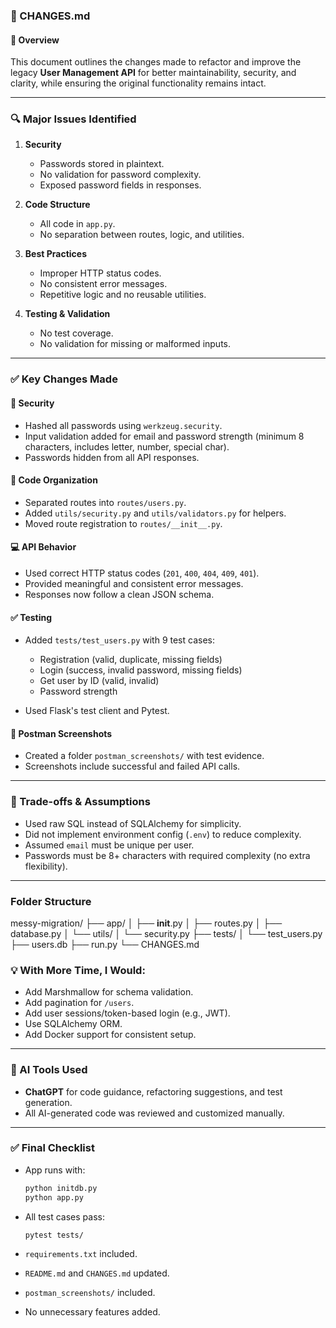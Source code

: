 ### 📄 CHANGES.md

#### 🚀 Overview

This document outlines the changes made to refactor and improve the legacy **User Management API** for better maintainability, security, and clarity, while ensuring the original functionality remains intact.

---

### 🔍 Major Issues Identified

1. **Security**

    * Passwords stored in plaintext.
    * No validation for password complexity.
    * Exposed password fields in responses.

2. **Code Structure**

    * All code in `app.py`.
    * No separation between routes, logic, and utilities.

3. **Best Practices**

    * Improper HTTP status codes.
    * No consistent error messages.
    * Repetitive logic and no reusable utilities.

4. **Testing & Validation**

    * No test coverage.
    * No validation for missing or malformed inputs.

---

### ✅ Key Changes Made

#### 🔐 Security

* Hashed all passwords using `werkzeug.security`.
* Input validation added for email and password strength (minimum 8 characters, includes letter, number, special char).
* Passwords hidden from all API responses.

#### 📁 Code Organization

* Separated routes into `routes/users.py`.
* Added `utils/security.py` and `utils/validators.py` for helpers.
* Moved route registration to `routes/__init__.py`.

#### 💻 API Behavior

* Used correct HTTP status codes (`201`, `400`, `404`, `409`, `401`).
* Provided meaningful and consistent error messages.
* Responses now follow a clean JSON schema.

#### ✅ Testing

* Added `tests/test_users.py` with 9 test cases:

    * Registration (valid, duplicate, missing fields)
    * Login (success, invalid password, missing fields)
    * Get user by ID (valid, invalid)
    * Password strength
* Used Flask's test client and Pytest.

#### 📸 Postman Screenshots

* Created a folder `postman_screenshots/` with test evidence.
* Screenshots include successful and failed API calls.

---

### 🔁 Trade-offs & Assumptions

* Used raw SQL instead of SQLAlchemy for simplicity.
* Did not implement environment config (`.env`) to reduce complexity.
* Assumed `email` must be unique per user.
* Passwords must be 8+ characters with required complexity (no extra flexibility).

---

### Folder Structure
messy-migration/
├── app/
│   ├── __init__.py
│   ├── routes.py
│   ├── database.py
│   └── utils/
│       └── security.py
├── tests/
│   └── test_users.py
├── users.db
├── run.py
└── CHANGES.md

### 💡 With More Time, I Would:

* Add Marshmallow for schema validation.
* Add pagination for `/users`.
* Add user sessions/token-based login (e.g., JWT).
* Use SQLAlchemy ORM.
* Add Docker support for consistent setup.

---

### 🤖 AI Tools Used

* **ChatGPT** for code guidance, refactoring suggestions, and test generation.
* All AI-generated code was reviewed and customized manually.

---

### ✅ Final Checklist

* App runs with:

  ```bash
  python initdb.py
  python app.py
  ```
* All test cases pass:

  ```bash
  pytest tests/
  ```
* `requirements.txt` included.
* `README.md` and `CHANGES.md` updated.
* `postman_screenshots/` included.
* No unnecessary features added.
